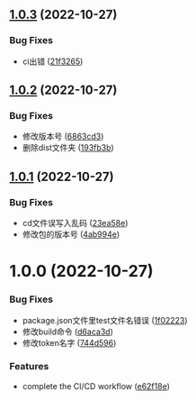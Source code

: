 ## [1.0.3](https://github.com/Lydiayaya/DEMOproject/compare/v1.0.2...v1.0.3) (2022-10-27)


### Bug Fixes

* ci出错 ([21f3265](https://github.com/Lydiayaya/DEMOproject/commit/21f32653543d862e88fe214802fdf09b36beefd2))

## [1.0.2](https://github.com/Lydiayaya/DEMOproject/compare/v1.0.1...v1.0.2) (2022-10-27)


### Bug Fixes

* 修改版本号 ([6863cd3](https://github.com/Lydiayaya/DEMOproject/commit/6863cd3855f1c077d255bd11ac2c8b6368690251))
* 删除dist文件夹 ([193fb3b](https://github.com/Lydiayaya/DEMOproject/commit/193fb3b2329d2e994fd8c8c9fc0409cb0c1ccb9c))

## [1.0.1](https://github.com/Lydiayaya/DEMOproject/compare/v1.0.0...v1.0.1) (2022-10-27)


### Bug Fixes

* cd文件误写入乱码 ([23ea58e](https://github.com/Lydiayaya/DEMOproject/commit/23ea58e07cbf8083fa0f2edce770a9610793c974))
* 修改包的版本号 ([4ab994e](https://github.com/Lydiayaya/DEMOproject/commit/4ab994e91c89869dbc89589f1ea174e00ab06d63))

# 1.0.0 (2022-10-27)


### Bug Fixes

* package.json文件里test文件名错误 ([1f02223](https://github.com/Lydiayaya/DEMOproject/commit/1f022234da1e66ed12a17f6f89a3b0b0f18f461c))
* 修改build命令 ([d6aca3d](https://github.com/Lydiayaya/DEMOproject/commit/d6aca3d34e4b777613aec74620794a3846ba6446))
* 修改token名字 ([744d596](https://github.com/Lydiayaya/DEMOproject/commit/744d5964c64eb51a1905575dee70ad98986e2a66))


### Features

* complete the CI/CD workflow ([e62f18e](https://github.com/Lydiayaya/DEMOproject/commit/e62f18edd59e2d3fcee9653208ca9d7d9cd3cfe7))
